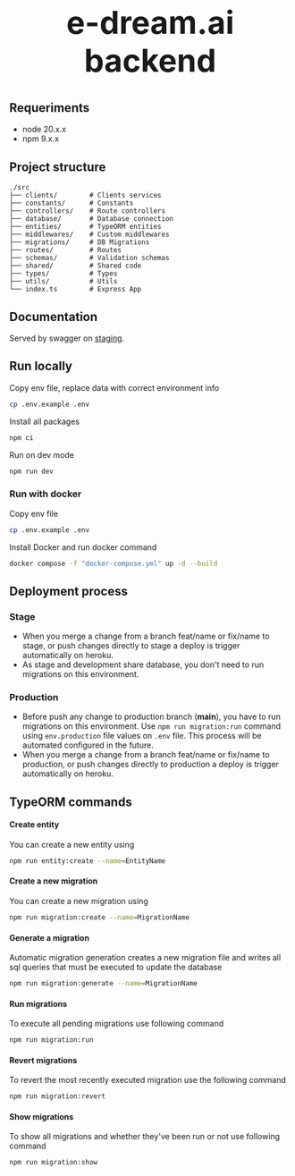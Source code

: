 # <div align="center"><h1>e-dream.ai backend </h1></div>

## Requeriments

- node 20.x.x
- npm 9.x.x

## Project structure

```
./src
├── clients/        # Clients services
├── constants/      # Constants
├── controllers/    # Route controllers
├── database/       # Database connection
├── entities/       # TypeORM entities
├── middlewares/    # Custom middlewares
├── migrations/     # DB Migrations
├── routes/         # Routes
├── schemas/        # Validation schemas
├── shared/         # Shared code
├── types/          # Types
├── utils/          # Utils
└── index.ts        # Express App
```

## Documentation

Served by swagger on [staging](https://e-dream-76c98b08cc5d.herokuapp.com/api/v1/api-docs).

## Run locally

Copy env file, replace data with correct environment info

```bash
cp .env.example .env
```

Install all packages

```bash
npm ci
```

Run on dev mode

```bash
npm run dev
```

### Run with docker

Copy env file

```bash
cp .env.example .env
```

Install Docker and run docker command

```bash
docker compose -f "docker-compose.yml" up -d --build
```

## Deployment process

### Stage

- When you merge a change from a branch feat/name or fix/name to stage, or push changes directly to stage a deploy is trigger automatically on heroku.
- As stage and development share database, you don't need to run migrations on this environment.

### Production

- Before push any change to production branch (**main**), you have to run migrations on this environment. Use `npm run migration:run` command using `env.production` file values on `.env` file. This process will be automated configured in the future.
- When you merge a change from a branch feat/name or fix/name to production, or push changes directly to production a deploy is trigger automatically on heroku.

## TypeORM commands

#### Create entity

You can create a new entity using

```bash
npm run entity:create --name=EntityName
```

#### Create a new migration

You can create a new migration using

```bash
npm run migration:create --name=MigrationName
```

#### Generate a migration

Automatic migration generation creates a new migration file and writes all sql queries that must be executed to update the database

```bash
npm run migration:generate --name=MigrationName
```

#### Run migrations

To execute all pending migrations use following command

```bash
npm run migration:run
```

#### Revert migrations

To revert the most recently executed migration use the following command

```bash
npm run migration:revert
```

#### Show migrations

To show all migrations and whether they've been run or not use following command

```bash
npm run migration:show
```
